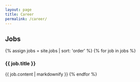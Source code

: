 ```yaml
---
layout: page
title: Career
permalink: /career/
---
```

## Jobs
{% assign jobs = site.jobs | sort: 'order' %}
{% for job in jobs %}
### {{ job.title }}
{{ job.content | markdownify }}
{% endfor %}